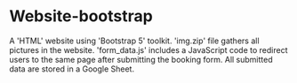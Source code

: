# Website-bootstrap
A 'HTML' website using 'Bootstrap 5' toolkit. 'img.zip' file gathers all pictures in the website. 
'form_data.js' includes a JavaScript code to redirect users to the same page after submitting the booking form. All submitted data are stored in a Google Sheet. 
